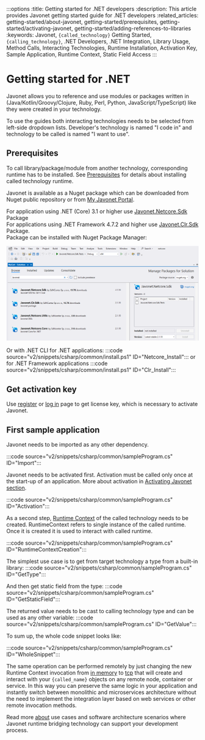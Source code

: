 :::options
:title: Getting started for .NET developers
:description: This article provides Javonet getting started guide for .NET developers
:related_articles: getting-started/about-javonet, getting-started/prerequisites, getting-started/activating-javonet, getting-started/adding-references-to-libraries
:keywords: Javonet, `{called_technology}` Getting Started, `{calling_technology}`, .NET Developers, .NET Integration, Library Usage, Method Calls, Interacting Technologies, Runtime Installation, Activation Key, Sample Application, Runtime Context, Static Field Access
:::

# Getting started for .NET  
 
Javonet allows you to reference and use modules or packages written in (Java/Kotlin/Groovy/Clojure, Ruby, Perl, Python, JavaScript/TypeScript) like they were created in your technology.  
  
To use the guides both interacting technologies needs to be selected from left-side dropdown lists. Developer's technology is named "I code in" and technology to be called is named "I want to use".   

## Prerequisites 

To call library/package/module from another technology, corresponding runtime has to be installed. See [Prerequisites](/guides/v2/`{calling_technology}`/`{called_technology}`/getting-started/prerequisites.md) for details about installing called technology runtime.  
  
Javonet is available as a Nuget package which can be downloaded from Nuget public repository or from [My Javonet Portal](https://my.javonet.com).  

For application using .NET (Core) 3.1 or higher use [Javonet.Netcore.Sdk](https://www.nuget.org/packages/Javonet.Netcore.Sdk) Package  
For applications using .NET Framework 4.7.2 and higher use [Javonet.Clr.Sdk](https://www.nuget.org/packages/Javonet.Clr.Sdk) Package.   
Package can be installed with Nuget Package Manager:
  
![Install Javonet in Nuget](/v2/images/getting-started-dotnet-nuget.png?raw=true "Install Javonet in Nuget")  
  
Or with .NET CLI for .NET applications:
:::code source="v2/snippets/csharp/common/install.ps1" ID="Netcore_Install":::
or for .NET Framework applications
:::code source="v2/snippets/csharp/common/install.ps1" ID="Clr_Install":::  

## Get activation key

Use [register](https://my.javonet.com/signup/?type=free) or [log in](https://my.javonet.com/signin/) page to get license key, which is necessary to activate Javonet.  

## First sample application

Javonet needs to be imported as any other dependency.

:::code source="v2/snippets/csharp/common/sampleProgram.cs" ID="Import"::: 
  
Javonet needs to be activated first. Activation must be called only once at the start-up of an application. More about activation in [Activating Javonet section](/guides/v2/`{calling_technology}`/`{called_technology}`/getting-started/activating-javonet.md).

:::code source="v2/snippets/csharp/common/sampleProgram.cs" ID="Activation":::

As a second step, [Runtime Context](/guides/v2/`{calling_technology}`/`{called_technology}`/foundations/runtime-context.md) of the called technology needs to be created. RuntimeContext refers to single instance of the called runtime. Once it is created it is used to interact with called runtime.

:::code source="v2/snippets/csharp/common/sampleProgram.cs" ID="RuntimeContextCreation":::

The simplest use case is to get from target technology a type from a built-in library:
:::code source="v2/snippets/csharp/common/sampleProgram.cs" ID="GetType":::

And then get static field from the type:
:::code source="v2/snippets/csharp/common/sampleProgram.cs" ID="GetStaticField":::

The returned value needs to be cast to calling technology type and can be used as any other variable:
:::code source="v2/snippets/csharp/common/sampleProgram.cs" ID="GetValue":::

To sum up, the whole code snippet looks like:

:::code source="v2/snippets/csharp/common/sampleProgram.cs" ID="WholeSnippet":::


The same operation can be performed remotely by just changing the new Runtime Context invocation from [in memory](/guides/v2/`{calling_technology}`/`{called_technology}`/foundations/in-memory-channel) to [tcp](/guides/v2/`{calling_technology}`/`{called_technology}`/foundations/tcp-channel) that will create and interact with your `{called_name}` objects on any remote node, container or service. In this way you can preserve the same logic in your application and instantly switch between monolithic and microservices architecture without the need to implement the integration layer based on web services or other remote invocation methods.
  
Read more [about](/guides/v2/`{calling_technology}`/`{called_technology}`/getting-started/about-javonet) use cases and software architecture scenarios where Javonet runtime bridging technology can support your development process.